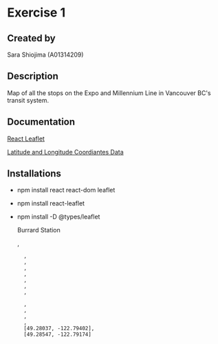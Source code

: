 # Exercise 1

## Created by

Sara Shiojima (A01314209)

## Description

Map of all the stops on the Expo and Millennium Line in Vancouver BC's transit system.

## Documentation

[React Leaflet](https://react-leaflet.js.org/)

[Latitude and Longitude Coordiantes Data](https://mapcarta.com/N5324432723)

## Installations
- npm install react react-dom leaflet
- npm install react-leaflet

- npm install -D @types/leaflet






  <Marker position={} icon={icon}>
            <Popup>
                Burrard Station
           </Popup>
        </Marker>



  ,
       
        ,
        ,
        ,
        ,
        ,
        ,
        ,
      
        ,
        ,
        ,
        ,
        [49.28037, -122.79402],
        [49.28547, -122.79174]